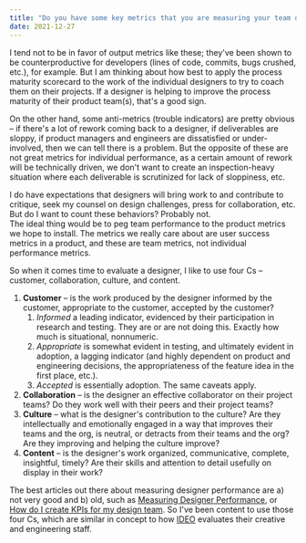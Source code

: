 ```yaml
---
title: "Do you have some key metrics that you are measuring your team on (number of items added to the pattern library, number of customer interviews, etc)?"
date: 2021-12-27
---
```


I tend not to be in favor of output metrics like these; they've been shown to be counterproductive for developers (lines of code, commits, bugs crushed, etc.), for example. But I am thinking about how best to apply the process maturity scorecard to the work of the individual designers to try to coach them on their projects. If a designer is helping to improve the process maturity of their product team(s), that's a good sign.

On the other hand, some anti-metrics (trouble indicators) are pretty obvious – if there's a lot of rework coming back to a designer, if deliverables are sloppy, if product managers and engineers are dissatisfied or under-involved, then we can tell there is a problem. But the opposite of these are not great metrics for individual performance, as a certain amount of rework will be technically driven, we don't want to create an inspection-heavy situation where each deliverable is scrutinized for lack of sloppiness, etc.

I do have expectations that designers will bring work to and contribute to critique, seek my counsel on design challenges, press for collaboration, etc. But do I want to count these behaviors? Probably not.  
The ideal thing would be to peg team performance to the product metrics we hope to install. The metrics we really care about are user success metrics in a product, and these are team metrics, not individual performance metrics.

So when it comes time to evaluate a designer, I like to use four Cs – customer, collaboration, culture, and content.

1. **Customer** – is the work produced by the designer informed by the customer, appropriate to the customer, accepted by the customer?
    1. _Informed_ a leading indicator, evidenced by their participation in research and testing. They are or are not doing this. Exactly how much is situational, nonnumeric.
    2. _Appropriate_ is somewhat evident in testing, and ultimately evident in adoption, a lagging indicator (and highly dependent on product and engineering decisions, the appropriateness of the feature idea in the first place, etc.).
    3. _Accepted_ is essentially adoption. The same caveats apply.
2. **Collaboration** – is the designer an effective collaborator on their project teams? Do they work well with their peers and their project teams?
3. **Culture** – what is the designer's contribution to the culture? Are they intellectually and emotionally engaged in a way that improves their teams and the org, is neutral, or detracts from their teams and the org? Are they improving and helping the culture improve?
4. **Content** – is the designer's work organized, communicative, complete, insightful, timely? Are their skills and attention to detail usefully on display in their work?

The best articles out there about measuring designer performance are a) not very good and b) old, such as [Measuring Designer Performance](https://uxcellence.com/2016/measuring-designer-performance), or [How do I create KPIs for my design team](https://www.quora.com/How-do-I-create-KPIs-for-my-design-team). So I've been content to use those four Cs, which are similar in concept to how [IDEO](https://ideo.com) evaluates their creative and engineering staff.

